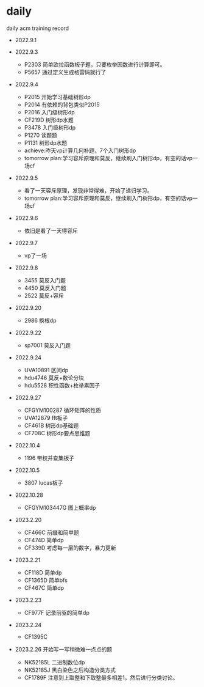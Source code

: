 # daily

daily acm training record

- 2022.9.1

- 2022.9.3
    - P2303 简单欧拉函数板子题，只要枚举因数进行计算即可。
    - P5657 通过定义生成格雷码就行了
- 2022.9.4
    - P2015 开始学习基础树形dp
    - P2014 有依赖的背包类似P2015
    - P2016 入门级树形dp
    - CF219D 树形dp水题
    - P3478 入门级树形dp
    - P1270 读题题
    - P1131 树形dp水题
    - achieve:昨天vp计算几何补题，7个入门树形dp
    - tomorrow plan:学习容斥原理和莫反，继续刷入门树形dp，有空的话vp一场cf
- 2022.9.5
    - 看了一天容斥原理，发现非常得难，开始了递归学习。
    - tomorrow plan:学习容斥原理和莫反，继续刷入门树形dp，有空的话vp一场cf
- 2022.9.6
    - 依旧是看了一天得容斥
- 2022.9.7
    - vp了一场
- 2022.9.8
    - 3455 莫反入门题
    - 4450 莫反入门题
    - 2522 莫反+容斥
- 2022.9.20
    - 2986 换根dp
- 2022.9.22
    - sp7001 莫反入门题
- 2022.9.24
    - UVA10891 区间dp
    - hdu4746 莫反+数论分块
    - hdu5528 积性函数+枚举素因子
- 2022.9.27
    - CFGYM100287 循环矩阵的性质
    - UVA12879 fft板子
    - CF461B 树形dp基础题
    - CF708C 树形dp要点思维题
- 2022.10.4
    - 1196 带权并查集板子
- 2022.10.5
    - 3807 lucas板子
- 2022.10.28
    - CFGYM103447G 图上概率dp
- 2023.2.20
    - CF466C 前缀和简单题
    - CF474D 简单dp
    - CF339D 考虑每一层的数字，暴力更新
- 2023.2.21
    - CF118D 简单dp
    - CF1365D 简单bfs
    - CF467C 简单dp
- 2023.2.23
    - CF977F 记录前驱的简单dp
- 2023.2.24
    - CF1395C
- 2023.2.26 开始写一写稍微难一点点的题
    - NK52185L 二进制数位dp
    - NK52185J 黑白染色之后构造分类方式
    - CF1789F 注意到上取整和下取整最多相差1，然后进行分类讨论。